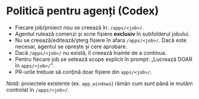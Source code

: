 # Politică pentru agenți (Codex)

- Fiecare job/proiect nou se creează în: `/apps/<job>/`.
- Agentul rulează comenzi și scrie fișiere **exclusiv** în subfolderul jobului.
- Nu se creează/editează/șterg fișiere în afara `/apps/<job>/`. Dacă este necesar, agentul se oprește și cere aprobare.
- Dacă `/apps/<job>/` nu există, îl creează înainte de a continua.
- Pentru fiecare job se setează scope explicit în prompt: „Lucrează DOAR în `apps/<job>/`”.
- PR-urile trebuie să conțină doar fișiere din `apps/<job>/`.

_Notă:_ proiectele existente (ex. `app_windows`) rămân cum sunt până le mutăm controlat în `/apps/<job>/`.
